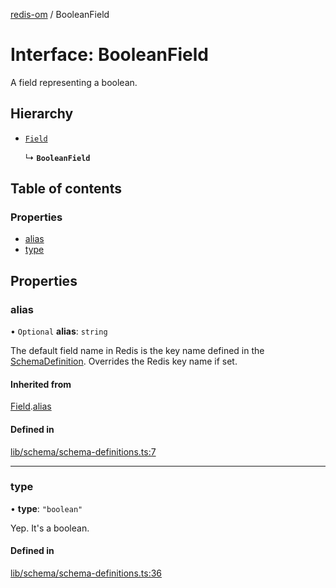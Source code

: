 [redis-om](../README.md) / BooleanField

# Interface: BooleanField

A field representing a boolean.

## Hierarchy

- [`Field`](Field.md)

  ↳ **`BooleanField`**

## Table of contents

### Properties

- [alias](BooleanField.md#alias)
- [type](BooleanField.md#type)

## Properties

### alias

• `Optional` **alias**: `string`

The default field name in Redis is the key name defined in the
[SchemaDefinition](../README.md#schemadefinition). Overrides the Redis key name if set.

#### Inherited from

[Field](Field.md).[alias](Field.md#alias)

#### Defined in

[lib/schema/schema-definitions.ts:7](https://github.com/redis/redis-om-node/blob/cb8f447/lib/schema/schema-definitions.ts#L7)

___

### type

• **type**: ``"boolean"``

Yep. It's a boolean.

#### Defined in

[lib/schema/schema-definitions.ts:36](https://github.com/redis/redis-om-node/blob/cb8f447/lib/schema/schema-definitions.ts#L36)
